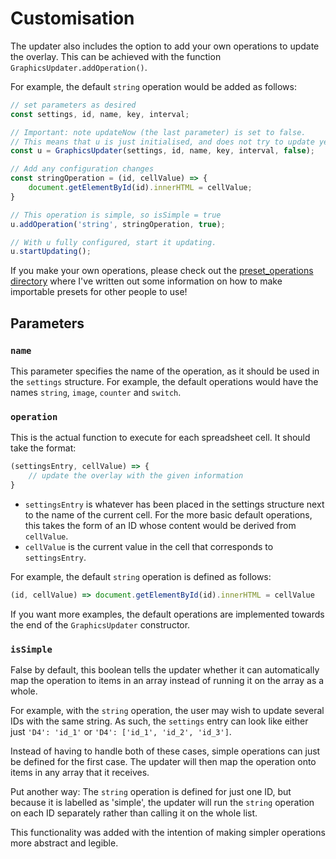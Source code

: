 # Customisation

The updater also includes the option to add your own operations to update the overlay.
This can be achieved with the function `GraphicsUpdater.addOperation()`.

For example, the default `string` operation would be added as follows:

```js
// set parameters as desired
const settings, id, name, key, interval;

// Important: note updateNow (the last parameter) is set to false.
// This means that u is just initialised, and does not try to update yet.
const u = GraphicsUpdater(settings, id, name, key, interval, false);

// Add any configuration changes
const stringOperation = (id, cellValue) => {
    document.getElementById(id).innerHTML = cellValue;
}

// This operation is simple, so isSimple = true
u.addOperation('string', stringOperation, true);

// With u fully configured, start it updating.
u.startUpdating();
```

If you make your own operations, please check out the [preset_operations directory](preset_operations/) where I've written out some information on how to make importable presets for other people to use!

## Parameters
### `name`
This parameter specifies the name of the operation, as it should be used in the `settings` structure. For example, the default operations would have the names `string`, `image`, `counter` and `switch`.

### `operation`
This is the actual function to execute for each spreadsheet cell. It should take the format:
```js
(settingsEntry, cellValue) => {
    // update the overlay with the given information
}
```

- `settingsEntry` is whatever has been placed in the settings structure next to the name of the current cell. For the more basic default operations, this takes the form of an ID whose content would be derived from `cellValue`.
- `cellValue` is the current value in the cell that corresponds to `settingsEntry`.

For example, the default `string` operation is defined as follows:

```js
(id, cellValue) => document.getElementById(id).innerHTML = cellValue
```

If you want more examples, the default operations are implemented towards the end of the `GraphicsUpdater` constructor.

### `isSimple`
False by default, this boolean tells the updater whether it can automatically map the operation to items in an array instead of running it on the array as a whole.

For example, with the `string` operation, the user may wish to update several IDs with the same string. As such, the `settings` entry can look like either just `'D4': 'id_1'` or `'D4': ['id_1', 'id_2', 'id_3']`.

Instead of having to handle both of these cases, simple operations can just be defined for the first case. The updater will then map the operation onto items in any array that it receives.

Put another way:
The `string` operation is defined for just one ID, but because it is labelled as 'simple', the updater will run the `string` operation on each ID separately rather than calling it on the whole list.

This functionality was added with the intention of making simpler operations more abstract and legible.
